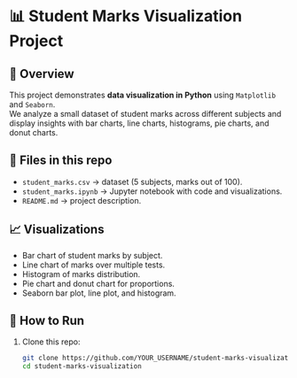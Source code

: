# 📊 Student Marks Visualization Project

## 🔎 Overview
This project demonstrates **data visualization in Python** using `Matplotlib` and `Seaborn`.  
We analyze a small dataset of student marks across different subjects and display insights with bar charts, line charts, histograms, pie charts, and donut charts.

## 📂 Files in this repo
- `student_marks.csv` → dataset (5 subjects, marks out of 100).
- `student_marks.ipynb` → Jupyter notebook with code and visualizations.
- `README.md` → project description.

## 📈 Visualizations
- Bar chart of student marks by subject.
- Line chart of marks over multiple tests.
- Histogram of marks distribution.
- Pie chart and donut chart for proportions.
- Seaborn bar plot, line plot, and histogram.

## 🚀 How to Run
1. Clone this repo:
   ```bash
   git clone https://github.com/YOUR_USERNAME/student-marks-visualization.git
   cd student-marks-visualization

